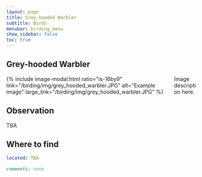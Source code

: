 ```yaml
---
layout: page
title: Grey-hooded Warbler
subtitle: Birds
menubar: birding_menu
show_sidebar: false
toc: true
---
```


## Grey-hooded Warbler

<div class="columns">
<div class="column is-6">
{% include image-modal.html ratio="is-16by9" link="/birding/img/grey_hooded_warbler.JPG" alt="Example image" large_link="/birding/img/grey_hooded_warbler.JPG" %}
</div>
<div class="column is-6">
Image description here.
</div>
</div>

## Observation
TBA

## Where to find
```yaml
located: TBA
```

```markdown
comments: none
```
